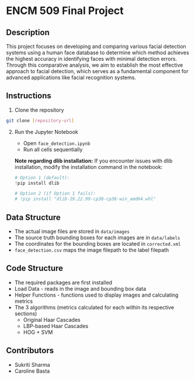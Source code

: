 # ENCM 509 Final Project

## Description
This project focuses on developing and comparing various facial detection systems using a human face database to determine which method achieves the highest accuracy in identifying faces with minimal detection errors. Through this comparative analysis, we aim to establish the most effective approach to facial detection, which serves as a fundamental component for advanced applications like facial recognition systems.

## Instructions

1. Clone the repository
```bash
git clone [repository-url]
```

2. Run the Jupyter Notebook
   - Open `face_detection.ipynb`
   - Run all cells sequentially

   **Note regarding dlib installation:**
   If you encounter issues with dlib installation, modify the installation command in the notebook:
   ```python
   # Option 1 (default):
   !pip install dlib

   # Option 2 (if Option 1 fails):
   # !pip install "dlib-19.22.99-cp38-cp38-win_amd64.whl"
   ```

## Data Structure
- The actual image files are stored in `data/images`
- The source truth bounding boxes for each images are in `data/labels`
- The coordinates for the bounding boxes are located in `corrected.xml`
- `face_detection.csv` maps the image filepath to the label filepath

## Code Structure
- The required packages are first installed
- Load Data - reads in the image and bounding box data
- Helper Functions - functions used to display images and calculating metrics
- The 3 algorithms (metrics calculated for each within its respective sections)
    - Original Haar Cascades
    - LBP-based Haar Cascades
    - HOG + SVM

## Contributors
- Sukriti Sharma
- Caroline Basta
